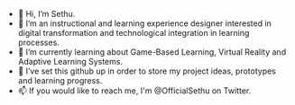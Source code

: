 - 👋 Hi, I’m Sethu.
- 👀 I’m an instructional and learning experience designer interested in digital transformation and technological integration in learning processes.
- 🌱 I’m currently learning about Game-Based Learning, Virtual Reality and Adaptive Learning Systems.
- 💞️ I’ve set this github up in order to store my project ideas, prototypes and learning progress.
- 📫 If you would like to reach me, I'm @OfficialSethu on Twitter.
